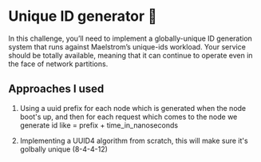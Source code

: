 # Unique ID generator 🧵

In this challenge, you’ll need to implement a globally-unique ID generation system that runs against Maelstrom’s unique-ids workload. Your service should be totally available, meaning that it can continue to operate even in the face of network partitions.

## Approaches I used

1. Using a uuid prefix for each node which is generated when the node boot's up, and then for each request which comes to the node we generate id like = prefix + time_in_nanoseconds

2. Implementing a UUID4 algorithm from scratch, this will make sure it's golbally unique (8-4-4-12)
